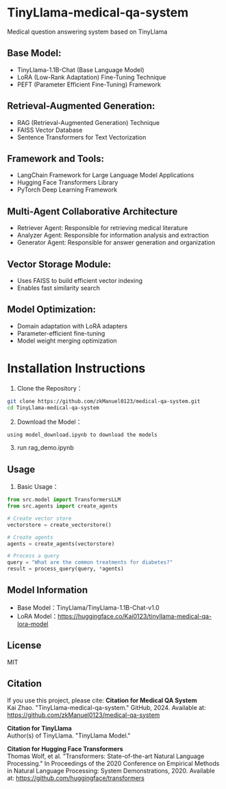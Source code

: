 # TinyLlama-medical-qa-system
Medical question answering system based on TinyLlama
## Base Model:
- TinyLlama-1.1B-Chat (Base Language Model)
- LoRA (Low-Rank Adaptation) Fine-Tuning Technique
- PEFT (Parameter Efficient Fine-Tuning) Framework
## Retrieval-Augmented Generation:
- RAG (Retrieval-Augmented Generation) Technique
- FAISS Vector Database
- Sentence Transformers for Text Vectorization
## Framework and Tools:
- LangChain Framework for Large Language Model Applications
- Hugging Face Transformers Library
- PyTorch Deep Learning Framework
## Multi-Agent Collaborative Architecture
- Retriever Agent: Responsible for retrieving medical literature
- Analyzer Agent: Responsible for information analysis and extraction
- Generator Agent: Responsible for answer generation and organization
## Vector Storage Module:
- Uses FAISS to build efficient vector indexing
- Enables fast similarity search
## Model Optimization:
- Domain adaptation with LoRA adapters
- Parameter-efficient fine-tuning
- Model weight merging optimization

# Installation Instructions
1. Clone the Repository：
```bash
git clone https://github.com/zkManuel0123/medical-qa-system.git
cd TinyLlama-medical-qa-system
```
2. Download the Model：
```bash
using model_download.ipynb to download the models
```
3. run rag_demo.ipynb

## Usage
1. Basic Usage：
```python
from src.model import TransformersLLM
from src.agents import create_agents

# Create vector store
vectorstore = create_vectorstore()

# Create agents
agents = create_agents(vectorstore)

# Process a query
query = "What are the common treatments for diabetes?"
result = process_query(query, *agents)
```

## Model Information
- Base Model：TinyLlama/TinyLlama-1.1B-Chat-v1.0
- LoRA Model：https://huggingface.co/Kai0123/tinyllama-medical-qa-lora-model

## License
MIT

## Citation
If you use this project, please cite:
**Citation for Medical QA System**  
Kai Zhao. "TinyLlama-medical-qa-system." GitHub, 2024. Available at: https://github.com/zkManuel0123/medical-qa-system

**Citation for TinyLlama**  
Author(s) of TinyLlama. "TinyLlama Model." 

**Citation for Hugging Face Transformers**  
Thomas Wolf, et al. "Transformers: State-of-the-art Natural Language Processing." In Proceedings of the 2020 Conference on Empirical Methods in Natural Language Processing: System Demonstrations, 2020. Available at: https://github.com/huggingface/transformers

```

